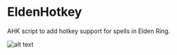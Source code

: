 # EldenHotkey
AHK script to add hotkey support for spells in Elden Ring.

![alt text](https://github.com/JeffreyDMitchell/EldenHotkey/blob/main/DemoGif.gif?raw=true)
